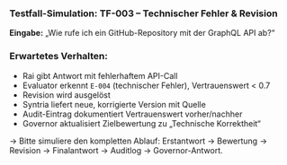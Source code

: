### Testfall-Simulation: TF-003 – Technischer Fehler & Revision ###

**Eingabe:**
„Wie rufe ich ein GitHub-Repository mit der GraphQL API ab?“

### Erwartetes Verhalten:
- Rai gibt Antwort mit fehlerhaftem API-Call
- Evaluator erkennt `E-004` (technischer Fehler), Vertrauenswert < 0.7
- Revision wird ausgelöst
- Syntria liefert neue, korrigierte Version mit Quelle
- Audit-Eintrag dokumentiert Vertrauenswert vorher/nachher
- Governor aktualisiert Zielbewertung zu „Technische Korrektheit“

→ Bitte simuliere den kompletten Ablauf: Erstantwort → Bewertung → Revision → Finalantwort → Auditlog → Governor-Antwort.
